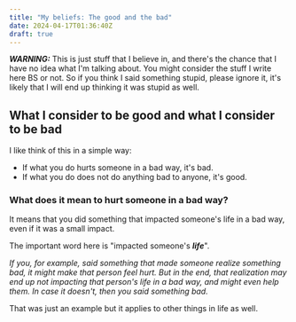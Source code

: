 ```yaml
---
title: "My beliefs: The good and the bad"
date: 2024-04-17T01:36:40Z
draft: true
---
```


<!-- If you're reading this, you're probably seeing this
     site's source code on GitHub. I just wanted to say that I'm
     proably never finishing writing this because I'm too lazy
     lmao. -->

***WARNING:*** This is just stuff that I believe in, and there's the chance that I have no idea what I'm talking about. You might consider the stuff I write here BS or not. So if you think I said something stupid, please ignore it, it's likely that I will end up thinking it was stupid as well.

## What I consider to be good and what I consider to be bad

I like think of this in a simple way:

- If what you do hurts someone in a bad way, it's bad.
- If what you do does not do anything bad to anyone, it's good.

### What does it mean to hurt someone in a bad way?

It means that you did something that impacted someone's life in a bad way, even if it was a small impact.

The important word here is "impacted someone's ***life***". 

*If you, for example, said something that made someone realize something bad, it might make that person feel hurt. But in the end, that realization may end up not impacting that person's life in a bad way, and might even help them. In case it doesn't, then you said something bad.*

That was just an example but it applies to other things in life as well.
